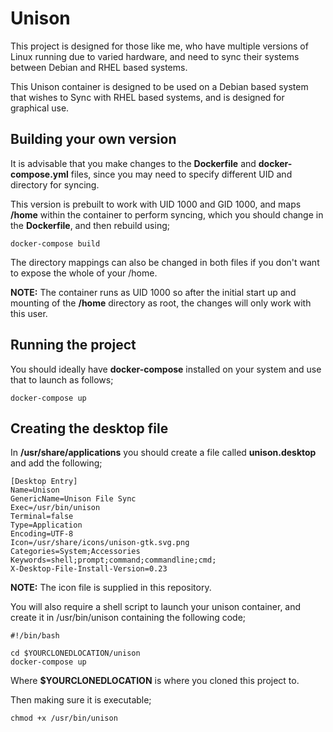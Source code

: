 # Unison

This project is designed for those like me, who have multiple versions of Linux running due to varied hardware, and need to sync their systems between Debian and RHEL based systems.

This Unison container is designed to be used on a Debian based system that wishes to Sync with RHEL based systems, and is designed for graphical use.

## Building your own version

It is advisable that you make changes to the **Dockerfile** and **docker-compose.yml** files, since you may need to specify different UID and directory for syncing.

This version is prebuilt to work with UID 1000 and GID 1000, and maps **/home** within the container to perform syncing, which you should change in the **Dockerfile**, and then rebuild using;
```
docker-compose build
```
The directory mappings can also be changed in both files if you don't want to expose the whole of your /home.

**NOTE:** The container runs as UID 1000 so after the initial start up and mounting of the **/home** directory as root, the changes will only work with this user.

## Running the project

You should ideally have **docker-compose** installed on your system and use that to launch as follows;

```
docker-compose up
```

## Creating the desktop file

In **/usr/share/applications** you should create a file called **unison.desktop** and add the following;

```
[Desktop Entry]
Name=Unison
GenericName=Unison File Sync
Exec=/usr/bin/unison
Terminal=false
Type=Application
Encoding=UTF-8
Icon=/usr/share/icons/unison-gtk.svg.png
Categories=System;Accessories
Keywords=shell;prompt;command;commandline;cmd;
X-Desktop-File-Install-Version=0.23
```

**NOTE:** The icon file is supplied in this repository.

You will also require a shell script to launch your unison container, and create it in /usr/bin/unison containing the following code;

```
#!/bin/bash

cd $YOURCLONEDLOCATION/unison
docker-compose up
```

Where **$YOURCLONEDLOCATION** is where you cloned this project to.

Then making sure it is executable;
```
chmod +x /usr/bin/unison
```

